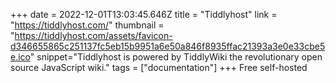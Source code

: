 +++
date = 2022-12-01T13:03:45.646Z
title = "Tiddlyhost"
link = "https://tiddlyhost.com/"
thumbnail = "https://tiddlyhost.com/assets/favicon-d346655865c251137fc5eb15b9951a6e50a846f8935ffac21393a3e0e33cbe5e.ico"
snippet="Tiddlyhost is powered by TiddlyWiki the revolutionary open source JavaScript wiki."
tags = ["documentation"]
+++
Free self-hosted
